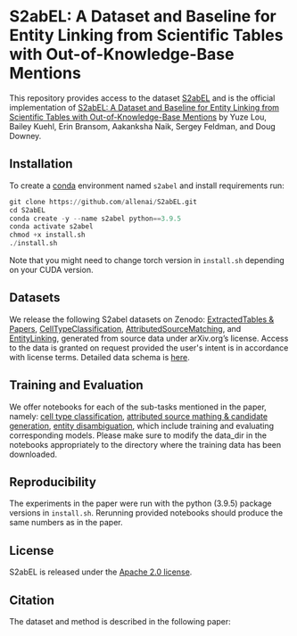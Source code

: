 # S2abEL: A Dataset and Baseline for Entity Linking from Scientific Tables with Out-of-Knowledge-Base Mentions

This repository provides access to the dataset [S2abEL](https:google.com) and is the official implementation of [S2abEL: A Dataset and Baseline for Entity Linking from Scientific Tables with Out-of-Knowledge-Base Mentions](https:google.com) by Yuze Lou, Bailey Kuehl, Erin Bransom, Aakanksha Naik, Sergey Feldman, and Doug Downey.

## Installation
To create a [conda](https://www.anaconda.com/distribution/) environment named `s2abel` and install requirements run:

```python
git clone https://github.com/allenai/S2abEL.git
cd S2abEL
conda create -y --name s2abel python==3.9.5
conda activate s2abel
chmod +x install.sh
./install.sh
```
Note that you might need to change torch version in `install.sh` depending on your CUDA version.

## Datasets
We release the following S2abel datasets on Zenodo: [ExtractedTables & Papers](), [CellTypeClassification](), [AttributedSourceMatching](), and [EntityLinking](), generated from source data under arXiv.org’s license. Access to the data is granted on request provided the user's intent is in accordance with license terms. Detailed data schema is [here](data_schema.md).

## Training and Evaluation
We offer notebooks for each of the sub-tasks mentioned in the paper, namely: [cell type classification](notebooks/ctc.ipynb), [attributed source mathing & candidate generation](notebooks/asm.ipynb), [entity disambiguation](notebooks/el.ipynb), which include training and evaluating corresponding models. Please make sure to modify the data_dir in the notebooks appropriately to the directory where the training data has been downloaded.

## Reproducibility
The experiments in the paper were run with the python (3.9.5) package versions in `install.sh`. Rerunning provided notebooks should produce the same numbers as in the paper.

## License
S2abEL is released under the [Apache 2.0 license](LICENSE).

## Citation
The dataset and method is described in the following paper:
